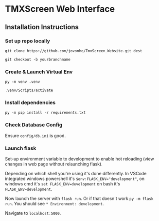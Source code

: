 # TMXScreen Web Interface

## Installation Instructions

### Set up repo locally
`git clone https://github.com/jovonho/TmxScreen_Website.git dest`  

`git checkout -b yourbranchname`

### Create & Launch Virtual Env
`py -m venv .venv`  

`.venv/Scripts/activate`  

### Install dependencies 
`py -m pip install -r requirements.txt`

### Check Database Config
Ensure `config/db.ini` is good.

### Launch flask
Set-up environment variable to development to enable hot reloading (view changes in web page without relaunching flask). 

Depending on which shell you're using it's done differently. In VSCode integrated windows powershell it's `$env:FLASK_ENV="development"`, on windows cmd it's `set FLASK_ENV=development` on bash it's `FLASK_ENV=development`.

Now launch the server with `flask run`. Or if that doesn't work `py -m flask run`. You should see `* Environment: development`.

Navigate to `localhost:5000`.